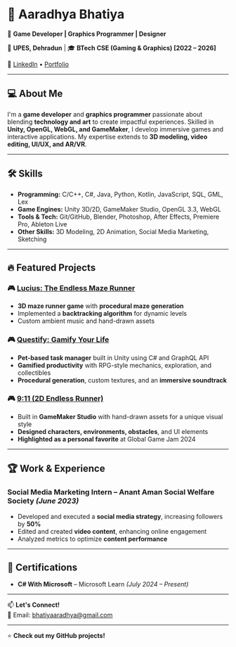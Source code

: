 # 👋 Aaradhya Bhatiya  

🚀 **Game Developer | Graphics Programmer | Designer**  

📍 **UPES, Dehradun** | 🎓 **BTech CSE (Gaming & Graphics) [2022 – 2026]**  

🔗 [LinkedIn](https://www.linkedin.com/in/aaradhya-bhatiya-ab213124a/) • [Portfolio](https://drive.google.com/drive/u/1/folders/1IPBCjdRn0tulM7xojXfIyYjYkTnx51yU)  

---

## 💻 About Me  

I'm a **game developer** and **graphics programmer** passionate about blending **technology and art** to create impactful experiences. Skilled in **Unity, OpenGL, WebGL, and GameMaker**, I develop immersive games and interactive applications. My expertise extends to **3D modeling, video editing, UI/UX, and AR/VR**.

---

## 🛠️ Skills  

- **Programming:** C/C++, C#, Java, Python, Kotlin, JavaScript, SQL, GML, Lex  
- **Game Engines:** Unity 3D/2D, GameMaker Studio, OpenGL 3.3, WebGL  
- **Tools & Tech:** Git/GitHub, Blender, Photoshop, After Effects, Premiere Pro, Ableton Live  
- **Other Skills:** 3D Modeling, 2D Animation, Social Media Marketing, Sketching  

---

## 🔥 Featured Projects  

### 🎮 [Lucius: The Endless Maze Runner](https://github.com/Arikiver/LUCIUS)  
- **3D maze runner game** with **procedural maze generation**  
- Implemented a **backtracking algorithm** for dynamic levels  
- Custom ambient music and hand-drawn assets  

### 🎮 [Questify: Gamify Your Life](https://drive.google.com/drive/u/1/folders/18tPgMMLOqlX9nFiKS_qoykYIJajOnydn)  
- **Pet-based task manager** built in Unity using C# and GraphQL API  
- **Gamified productivity** with RPG-style mechanics, exploration, and collectibles  
- **Procedural generation**, custom textures, and an **immersive soundtrack**  

### 🎮 [9:11 (2D Endless Runner)](https://github.com/Arikiver/911-the-game)  
- Built in **GameMaker Studio** with hand-drawn assets for a unique visual style  
- **Designed characters, environments, obstacles**, and UI elements  
- **Highlighted as a personal favorite** at Global Game Jam 2024  

---

## 🏆 Work & Experience  

### **Social Media Marketing Intern** – Anant Aman Social Welfare Society *(June 2023)*  
- Developed and executed a **social media strategy**, increasing followers by **50%**  
- Edited and created **video content**, enhancing online engagement  
- Analyzed metrics to optimize **content performance**  

---

## 📜 Certifications  

- **C# With Microsoft** – Microsoft Learn *(July 2024 – Present)*  

---

📫 **Let's Connect!**  
💌 Email: [bhatiyaaradhya@gmail.com](mailto:bhatiyaaradhya@gmail.com)  

---

⭐ **Check out my GitHub projects!**  
